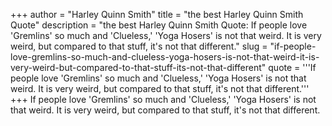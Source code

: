 +++
author = "Harley Quinn Smith"
title = "the best Harley Quinn Smith Quote"
description = "the best Harley Quinn Smith Quote: If people love 'Gremlins' so much and 'Clueless,' 'Yoga Hosers' is not that weird. It is very weird, but compared to that stuff, it's not that different."
slug = "if-people-love-gremlins-so-much-and-clueless-yoga-hosers-is-not-that-weird-it-is-very-weird-but-compared-to-that-stuff-its-not-that-different"
quote = '''If people love 'Gremlins' so much and 'Clueless,' 'Yoga Hosers' is not that weird. It is very weird, but compared to that stuff, it's not that different.'''
+++
If people love 'Gremlins' so much and 'Clueless,' 'Yoga Hosers' is not that weird. It is very weird, but compared to that stuff, it's not that different.

